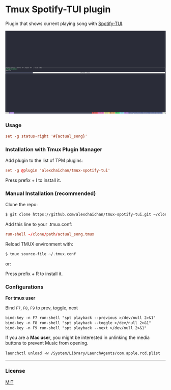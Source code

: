 # Tmux Spotify-TUI plugin

Plugin that shows current playing song with [Spotify-TUI](https://github.com/Rigellute/spotify-tui).

![screenshot](screenshot.png)

### Usage

```tmux.conf
set -g status-right '#{actual_song}'
```

### Installation with Tmux Plugin Manager

Add plugin to the list of TPM plugins:

```tmux.conf
set -g @plugin 'alexchaichan/tmux-spotify-tui'
```

Press prefix + I to install it.

### Manual Installation (recommended)

Clone the repo:

```bash
$ git clone https://github.com/alexchaichan/tmux-spotify-tui.git ~/clone/path
```

Add this line to your .tmux.conf:

```tmux.conf
run-shell ~/clone/path/actual_song.tmux
```

Reload TMUX environment with:

```bash
$ tmux source-file ~/.tmux.conf
```

or:

Press prefix + R to install it.

### Configurations

**For tmux user**

Bind `F7`, `F8`, `F9` to prev, toggle, next

```
bind-key -n F7 run-shell "spt playback --previous >/dev/null 2>&1"
bind-key -n F8 run-shell "spt playback --toggle >/dev/null 2>&1"
bind-key -n F9 run-shell "spt playback --next >/dev/null 2>&1"
```

If you are a **Mac user**, you might be interested in unlinking the media buttons to prevent Music from opening.

`launchctl unload -w /System/Library/LaunchAgents/com.apple.rcd.plist`

___

### License

[MIT](LICENSE)

